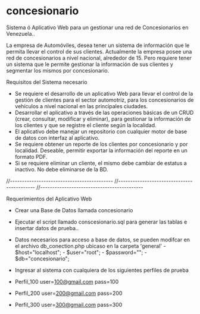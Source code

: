 # concesionario
Sistema ó Aplicativo Web para un gestionar una red de Concesionarios en Venezuela..

La empresa de Automóviles, desea tener un sistema de información que le permita llevar el control
de sus clientes. Actualmente la empresa posee una red de concesionarios a nivel nacional,
alrededor de 15. Pero requiere tener un sistema que le permite gestionar la información de sus
clientes y segmentar los mismos por concesionario.

Requisitos del Sistema necesario
- Se requiere el desarrollo de un aplicativo Web para llevar el control de la gestión de clientes para el sector
automotriz, para los concesionarios de vehículos a nivel nacional en las principales ciudades.
- Desarrollar el aplicativo a través de las operaciones básicas de un CRUD (crear, consultar, modificar y
eliminar), para gestionar la información de los clientes y que se registre el cliente según la localidad.
- El aplicativo debe manejar un repositorio con cualquier motor de base de datos con interfaz al aplicativo.
- Se requiere obtener un reporte de los clientes por concesionario y por localidad. Deseable, permitir exportar la
información del reporte en un formato PDF.
- Si se requiere eliminar un cliente, el mismo debe cambiar de estatus a inactivo. No debe eliminarse de la BD.

//-------------------------------------------
//-------------------------------------------
//-------------------------------------------

Requerimientos del Aplicativo Web
- Crear una Base de Datos llamada concesionario
- Ejecutar el script llamado conscesionario.sql para generar las tablas e insertar datos de prueba..
- Datos necesarios para acceso a base de datos, se pueden modifcar en el archivo db_conection.php ubicaso en la carpeta 'general'
		- $host="localhost";
		- $user="root";
		- $password="";
		- $db="concesionario";
- Ingresar al sistema con cualquiera de los siguientes perfiles de prueba



- Perfil_100 	user=100@gmail.com  	      pass=100    
- Perfil_200 	user=200@gmail.com  	      pass=200    
- Perfil_300 	user=300@gmail.com  	      pass=300    

